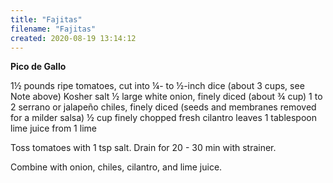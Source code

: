 ```yaml
---
title: "Fajitas"
filename: "Fajitas"
created: 2020-08-19 13:14:12
---
```

**Pico de Gallo**

1½ pounds ripe tomatoes, cut into ¼- to ½-inch dice (about3 cups, see Note above)Kosher salt½ large white onion, finely diced (about ¾ cup)1 to 2 serrano or jalapeño chiles, finely diced (seeds and membranes removed for a milder salsa)½ cup finely chopped fresh cilantro leaves1 tablespoon lime juice from 1 lime

Toss  tomatoes with 1 tsp salt.  Drain for 20 - 30 min with strainer.

Combine with onion, chiles, cilantro, and lime juice.
